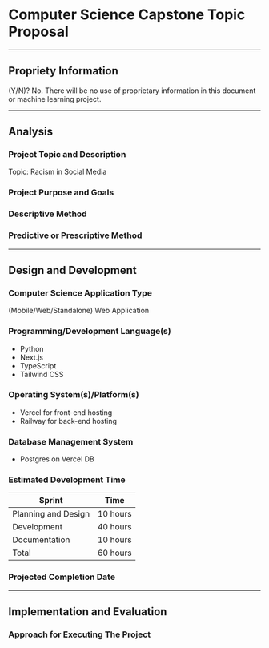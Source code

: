 # Computer Science Capstone Topic Proposal

---
## Propriety Information
(Y/N)?
No. There will be no use of proprietary information in this document or machine learning project.

---
## Analysis

### Project Topic and Description
Topic: Racism in Social Media



### Project Purpose and Goals

### Descriptive Method

### Predictive or Prescriptive Method

---
## Design and Development

### Computer Science Application Type
(Mobile/Web/Standalone)
Web Application

### Programming/Development Language(s)

- Python
- Next.js
- TypeScript
- Tailwind CSS

### Operating System(s)/Platform(s)

- Vercel for front-end hosting
- Railway for back-end hosting

### Database Management System

- Postgres on Vercel DB

### Estimated Development Time

| Sprint | Time |
| ------ | ----------- |
| Planning and Design | 10 hours|
| Development | 40 hours |
| Documentation | 10 hours |
| Total | 60 hours |

### Projected Completion Date

---
## Implementation and Evaluation
### Approach for Executing The Project